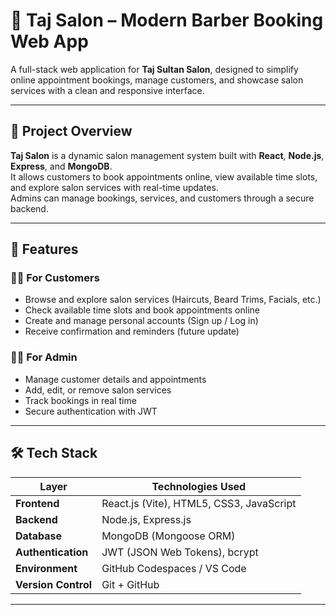 # 💈 Taj Salon – Modern Barber Booking Web App

A full-stack web application for **Taj Sultan Salon**, designed to simplify online appointment bookings, manage customers, and showcase salon services with a clean and responsive interface.

---

## 🧾 Project Overview

**Taj Salon** is a dynamic salon management system built with **React**, **Node.js**, **Express**, and **MongoDB**.  
It allows customers to book appointments online, view available time slots, and explore salon services with real-time updates.  
Admins can manage bookings, services, and customers through a secure backend.

---

## 🚀 Features

### 👨‍💼 For Customers
- Browse and explore salon services (Haircuts, Beard Trims, Facials, etc.)
- Check available time slots and book appointments online  
- Create and manage personal accounts (Sign up / Log in)  
- Receive confirmation and reminders (future update)  

### 🧑‍💻 For Admin
- Manage customer details and appointments  
- Add, edit, or remove salon services  
- Track bookings in real time  
- Secure authentication with JWT  

---

## 🛠️ Tech Stack

| Layer | Technologies Used |
|-------|--------------------|
| **Frontend** | React.js (Vite), HTML5, CSS3, JavaScript |
| **Backend** | Node.js, Express.js |
| **Database** | MongoDB (Mongoose ORM) |
| **Authentication** | JWT (JSON Web Tokens), bcrypt |
| **Environment** | GitHub Codespaces / VS Code |
| **Version Control** | Git + GitHub |

---

